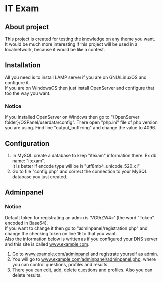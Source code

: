 # IT Exam

## About project
This project is created for testing the knowledge on any theme you want.  
It would be much more interesting if this project will be used in a localnetwork, because it would be like a contest.

## Installation
All you need is to install LAMP server if you are on GNU/LinuxOS and configure it.  
If you are on WindowsOS then just install OpenServer and configure that too the way you want.

### Notice
If you installed OpenServer on Windows then go to "{OpenServer folder}/OSPanel/userdata/config". There open "php.ini" file of php version you are using. Find line "output_buffering" and change the value to 4096.

## Configuration
1. In MySQL create a database to keep "itexam" information there. Ex db name: "itexam".  
It is better if encode type will be in "utf8mb4_unicode_520_ci"  
2. Go to file "config.php" and correct the connection to your MySQL database you just created.  

## Adminpanel
### Notice
Default token for registrating an admin is 'VG9rZW4=' (the word "Token" encoded in Base64).  
If you want to change it then go to "adminpanel/registration.php" and change the checking token on line 16 to that you want.  
Also the information below is written as if you configured your DNS server and this site is called www.example.com.
1. Go to www.example.com/adminpanel and registrate yourself as admin.  
2. You will go to www.example.com/adminpanel/adminpanel.php, where you can control questions, profiles and results.  
3. There you can edit, add, delete questions and profiles. Also you can delete results.  
